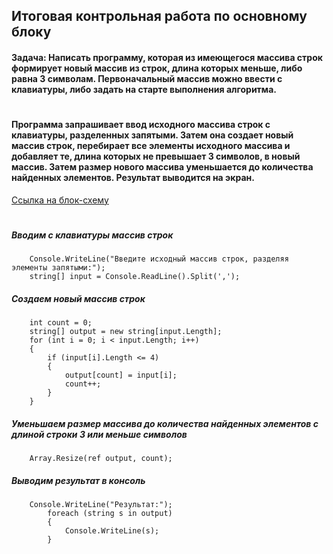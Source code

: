 ## Итоговая контрольная работа по основному блоку
#### Задача: Написать программу, которая из имеющегося массива строк формирует новый массив из строк, длина которых меньше, либо равна 3 символам. Первоначальный массив можно ввести с клавиатуры, либо задать на старте выполнения алгоритма. 
#
#### Программа запрашивает ввод исходного массива строк с клавиатуры, разделенных запятыми. Затем она создает новый массив строк, перебирает все элементы исходного массива и добавляет те, длина которых не превышает 3 символов, в новый массив. Затем размер нового массива уменьшается до количества найденных элементов. Результат выводится на экран.
[Ссылка на блок-схему](/DiagramToTheProgram.pdf)
#

##### Вводим с клавиатуры массив строк
        Console.WriteLine("Введите исходный массив строк, разделяя элементы запятыми:");
        string[] input = Console.ReadLine().Split(',');

##### Создаем новый массив строк
        int count = 0;
        string[] output = new string[input.Length];
        for (int i = 0; i < input.Length; i++)
        {
            if (input[i].Length <= 4)
            {
                output[count] = input[i];
                count++;
            }
        }

##### Уменьшаем размер массива до количества найденных элементов с длиной строки 3 или меньше символов
        Array.Resize(ref output, count);

##### Выводим результат в консоль
        Console.WriteLine("Результат:");
            foreach (string s in output)
            {
                Console.WriteLine(s);
            }

#